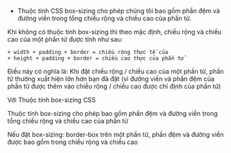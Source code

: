 - Thuộc tính CSS box-sizing cho phép chúng tôi bao gồm phần đệm và đường viền trong tổng chiều rộng và chiều cao của phần tử.

Khi không có thuộc tính  box-sizing thì theo mặc định, chiều rộng và chiều cao của một phần tử được tính như sau:

    + width + padding + border = chiều rộng thực tế của
    + height + padding + border = chiều cao thực của phần tử

Điều này có nghĩa là: Khi  đặt chiều rộng / chiều cao của một phần tử, phần tử thường xuất hiện lớn hơn bạn đã đặt (vì đường viền và phần đệm của phần tử được thêm vào chiều rộng / chiều cao được chỉ định của phần tử)

Với Thuộc tính box-sizing CSS

Thuộc tính box-sizing cho phép   bao gồm phần đệm và đường viền trong tổng chiều rộng và chiều cao của phần tử

Nếu  đặt box-sizing: border-box trên một phần tử, phần đệm và đường viền được bao gồm trong chiều rộng và chiều cao
